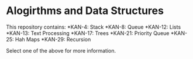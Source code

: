 # Alogirthms and Data Structures
This repository contains:
*KAN-4: Stack
*KAN-8: Queue
*KAN-12: Lists
*KAN-13: Text Processing
*KAN-17: Trees
*KAN-21: Priority Queue
*KAN-25: Hah Maps
*KAN-29: Recursion

Select one of the above for more information.
